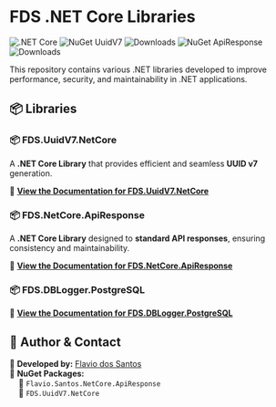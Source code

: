 # FDS .NET Core Libraries

![.NET Core](https://img.shields.io/badge/.NET%20Core-8.0-blueviolet?style=flat&logo=dotnet) 
![NuGet UuidV7](https://img.shields.io/nuget/v/Flavio.Santos.UuidV7.NetCore?label=NuGet%20UuidV7) 
![Downloads](https://img.shields.io/nuget/dt/Flavio.Santos.UuidV7.NetCore?label=Downloads) 
![NuGet ApiResponse](https://img.shields.io/nuget/v/Flavio.Santos.NetCore.ApiResponse?label=NuGet%20ApiResponse) 
![Downloads](https://img.shields.io/nuget/dt/Flavio.Santos.NetCore.ApiResponse?label=Downloads)

This repository contains various .NET libraries developed to improve performance, security, and maintainability in .NET applications.

## 📦 Libraries

### 📦 FDS.UuidV7.NetCore

A **.NET Core Library** that provides efficient and seamless **UUID v7** generation.

🔗 **[View the Documentation for FDS.UuidV7.NetCore](FDS.UuidV7.NetCore/src/README.md)**

### 📦 FDS.NetCore.ApiResponse

A **.NET Core Library** designed to **standard API responses**, ensuring consistency and maintainability.

🔗 **[View the Documentation for FDS.NetCore.ApiResponse](FDS.NetCore.ApiResponse/README.md)**

### 📦 FDS.DBLogger.PostgreSQL

🔗  **[View the Documentation for FDS.DBLogger.PostgreSQL](FDS.DBLogger.PostgreSQL/README.md)**

## 🔗 Author & Contact

📌 **Developed by:** [Flavio dos Santos](https://www.linkedin.com/in/flavio-santos-ti/)  
📌 **NuGet Packages:**  
&nbsp;&nbsp;&nbsp;&nbsp;🔹 `Flavio.Santos.NetCore.ApiResponse`  
&nbsp;&nbsp;&nbsp;&nbsp;🔹 `FDS.UuidV7.NetCore`
